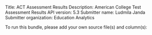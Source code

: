 Title: ACT Assessment Results
Description: American College Test Assessment Results
API version: 5.3
Submitter name: Ludmila Janda
Submitter organization: Education Analytics

To run this bundle, please add your own source file(s) and column(s):